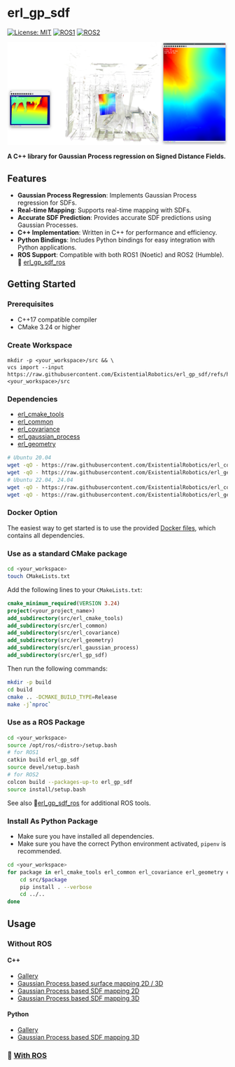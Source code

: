 # erl_gp_sdf

[![License: MIT](https://img.shields.io/badge/License-MIT-yellow.svg)](https://opensource.org/licenses/MIT)
[![ROS1](https://img.shields.io/badge/ROS1-noetic-blue)](http://wiki.ros.org/)
[![ROS2](https://img.shields.io/badge/ROS2-humble-blue)](https://docs.ros.org/)

![](test/gtest/assets/test_gp_sdf_mapping_cow_and_lady.png)

**A C++ library for Gaussian Process regression on Signed Distance Fields.**

## Features

- **Gaussian Process Regression**: Implements Gaussian Process regression for SDFs.
- **Real-time Mapping**: Supports real-time mapping with SDFs.
- **Accurate SDF Prediction**: Provides accurate SDF predictions using Gaussian Processes.
- **C++ Implementation**: Written in C++ for performance and efficiency.
- **Python Bindings**: Includes Python bindings for easy integration with Python applications.
- **ROS Support**: Compatible with both ROS1 (Noetic) and ROS2 (Humble). 🚪 [erl_gp_sdf_ros](https://github.com/ExistentialRobotics/erl_gp_sdf_ros)

## Getting Started

### Prerequisites

- C++17 compatible compiler
- CMake 3.24 or higher

### Create Workspace

```shell
mkdir -p <your_workspace>/src && \
vcs import --input https://raw.githubusercontent.com/ExistentialRobotics/erl_gp_sdf/refs/head/main/erl_gp_sdf.repos <your_workspace>/src
```

### Dependencies

- [erl_cmake_tools](https://github.com/ExistentialRobotics/erl_cmake_tools)
- [erl_common](https://github.com/ExistentialRobotics/erl_common)
- [erl_covariance](https://github.com/ExistentialRobotics/erl_covariance)
- [erl_gaussian_process](https://github.com/ExistentialRobotics/erl_gaussian_process)
- [erl_geometry](https://github.com/ExistentialRobotics/erl_geometry)

```bash
# Ubuntu 20.04
wget -qO - https://raw.githubusercontent.com/ExistentialRobotics/erl_common/refs/heads/main/scripts/setup_ubuntu_20.04.bash | bash
wget -qO - https://raw.githubusercontent.com/ExistentialRobotics/erl_geometry/refs/heads/main/scripts/setup_ubuntu_20.04.bash | bash
# Ubuntu 22.04, 24.04
wget -qO - https://raw.githubusercontent.com/ExistentialRobotics/erl_common/refs/heads/main/scripts/setup_ubuntu_22.04_24.04.bash | bash
wget -qO - https://raw.githubusercontent.com/ExistentialRobotics/erl_geometry/refs/heads/main/scripts/setup_ubuntu_22.04_24.04.bash | bash
```

### Docker Option

The easiest way to get started is to use the provided [Docker files](https://github.com/ExistentialRobotics/erl_geometry/tree/main/docker), which contains all dependencies.

### Use as a standard CMake package

```bash
cd <your_workspace>
touch CMakeLists.txt
```

Add the following lines to your `CMakeLists.txt`:

```cmake
cmake_minimum_required(VERSION 3.24)
project(<your_project_name>)
add_subdirectory(src/erl_cmake_tools)
add_subdirectory(src/erl_common)
add_subdirectory(src/erl_covariance)
add_subdirectory(src/erl_geometry)
add_subdirectory(src/erl_gaussian_process)
add_subdirectory(src/erl_gp_sdf)
```

Then run the following commands:

```bash
mkdir -p build
cd build
cmake .. -DCMAKE_BUILD_TYPE=Release
make -j`nproc`
```

### Use as a ROS Package

```bash
cd <your_workspace>
source /opt/ros/<distro>/setup.bash
# for ROS1
catkin build erl_gp_sdf
source devel/setup.bash
# for ROS2
colcon build --packages-up-to erl_gp_sdf
source install/setup.bash
```
See also 🚪[erl_gp_sdf_ros](https://github.com/ExistentialRobotics/erl_gp_sdf_ros) for additional ROS tools.

### Install As Python Package

- Make sure you have installed all dependencies.
- Make sure you have the correct Python environment activated, `pipenv` is recommended.

```bash
cd <your_workspace>
for package in erl_cmake_tools erl_common erl_covariance erl_geometry erl_gaussian_process erl_gp_sdf; do
    cd src/$package
    pip install . --verbose
    cd ../..
done
```

## Usage

### Without ROS

#### C++

- [Gallery](../test/gtest/README.md)
- [Gaussian Process based surface mapping 2D / 3D](../test/gtest/test_gp_occ_surface_mapping.cpp)
- [Gaussian Process based SDF mapping 2D](../test/gtest/test_gp_sdf_mapping_2d.cpp)
- [Gaussian Process based SDF mapping 3D](../test/gtest/test_gp_sdf_mapping_3d.cpp)

#### Python

- [Gallery](../test/pytest/README.md)
- [Gaussian Process based SDF mapping 3D](../test/pytest/test_gp_sdf_mapping_3d.py)

<!-- TODO: update links to the new location -->
<!-- # Pretrained GP-SDF Models

- [3D GP-SDF Model](https://drive.google.com/file/d/1K69JHQLg7LuNNc5ZhkY8-frIqXQisSpP/view?usp=sharing)
  trained on [Cow And Lady](https://projects.asl.ethz.ch/datasets/doku.php?id=iros2017), which can
  be loaded using the implementation
  from [erl_geometry](https://github.com/ExistentialRobotics/erl_geometry/blob/main/include/erl_geometry/cow_and_lady.hpp).
- [3D GP-SDF Model](https://drive.google.com/file/d/1fraha9Fm00-3uKDujFBdsTSOJ4ZXsjdp/view?usp=sharing)
  trained on [Replica Hotel](data/replica-hotel-0.ply) with 640x480 simulated depth camera.
- [3D GP-SDF Model](https://drive.google.com/file/d/106SZjY4xzPJWYWYkD4LjINdxmUadlABV/view?usp=sharing)
  trained on [Replica Hotel](data/replica-hotel-0.ply) with simulated 3D
  LiDAR ([Velodyne Puck](https://www.amtechs.co.jp/product/VLP-16-Puck.pdf)).
- [3D GP-SDF Model](https://drive.google.com/file/d/135hlITMUeMNLi42VgdIteQmb2YK2m1y5/view?usp=sharing)
  trained on [Replica Hotel](data/replica-hotel-0.ply) with simulated 3D 360 LiDAR.
- [2D GP-SDF Model](https://drive.google.com/file/d/1ET0JUxA8fpUzYNkZXLheApPk3vqrPdiL/view?usp=sharing)
  trained on [UCSD-FAH-2D](data/ucsd_fah_2d.dat).
- [2D GP-SDF Model](https://drive.google.com/file/d/1JEZcFxGaI2ctoL_tiyqtAK-ARvFpHsFg/view?usp=sharing)
  trained on [Gazebo Room 2D](data/gazebo_train.dat) with simulated 2D LiDAR.
- [2D GP-SDF Model](https://drive.google.com/file/d/1hwmpCe2c8NZ6K9RAcrWyFfP1RMW9dr9l/view?usp=sharing)
  trained on [House Expo LiDAR 2D](data/house_expo_room_1451.json) with simulated 2D LiDAR. -->

### 🚪 [With ROS](https://github.com/ExistentialRobotics/erl_gp_sdf_ros)
